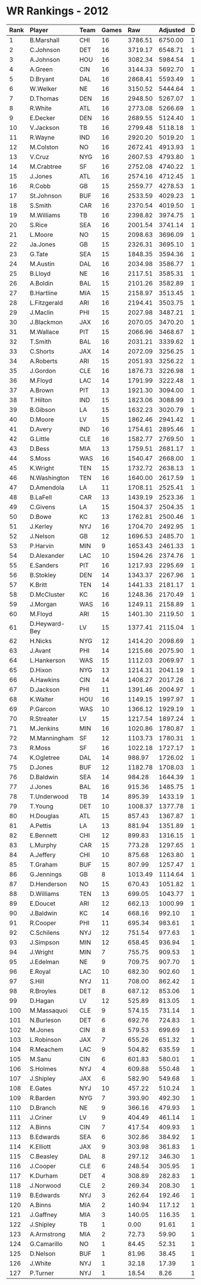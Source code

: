 # WR Rankings - 2012

| Rank | Player        | Team | Games | Raw     | Adjusted | Difficulty | Avg/Game | Typical | Consistency | Trend    |
| :----| :-------------| :----| :-----| :-------| :--------| :----------| :--------| :-------| :-----------| :--------|
| 1    | B.Marshall    | CHI  | 16    | 3786.51 | 6750.00  | 1.000      | 421.87   | 462.00  | 10/1/5      | +79.6%   |
| 2    | C.Johnson     | DET  | 16    | 3719.17 | 6548.71  | 1.000      | 409.29   | 420.61  | 7/1/8       | +104.6%  |
| 3    | A.Johnson     | HOU  | 16    | 3082.34 | 5984.54  | 1.000      | 374.03   | 393.38  | 10/0/6      | +169.0%  |
| 4    | A.Green       | CIN  | 16    | 3144.33 | 5692.70  | 1.000      | 355.79   | 379.32  | 9/1/6       | +82.7%   |
| 5    | D.Bryant      | DAL  | 16    | 2868.41 | 5593.49  | 1.000      | 349.59   | 378.02  | 9/1/6       | +179.3%  |
| 6    | W.Welker      | NE   | 16    | 3150.52 | 5444.64  | 1.000      | 340.29   | 363.76  | 8/4/4       | +96.1%   |
| 7    | D.Thomas      | DEN  | 16    | 2948.50 | 5267.07  | 1.000      | 329.19   | 338.20  | 7/0/9       | +75.9%   |
| 8    | R.White       | ATL  | 16    | 2773.08 | 5266.69  | 1.000      | 329.17   | 320.05  | 8/0/8       | +203.5%  |
| 9    | E.Decker      | DEN  | 16    | 2689.55 | 5124.40  | 1.000      | 320.28   | 349.91  | 9/2/5       | +126.1%  |
| 10   | V.Jackson     | TB   | 16    | 2799.48 | 5118.18  | 1.000      | 319.89   | 300.62  | 6/2/8       | +98.5%   |
| 11   | R.Wayne       | IND  | 16    | 2920.20 | 5019.20  | 1.000      | 313.70   | 305.94  | 6/5/5       | +75.7%   |
| 12   | M.Colston     | NO   | 16    | 2672.41 | 4913.93  | 1.000      | 307.12   | 288.43  | 10/0/6      | +145.5%  |
| 13   | V.Cruz        | NYG  | 16    | 2607.53 | 4793.80  | 1.000      | 299.61   | 306.75  | 8/1/7       | +171.7%  |
| 14   | M.Crabtree    | SF   | 16    | 2752.08 | 4740.22  | 1.000      | 296.26   | 281.36  | 7/1/8       | +142.9%  |
| 15   | J.Jones       | ATL  | 16    | 2574.16 | 4712.45  | 1.000      | 294.53   | 309.27  | 7/2/7       | +128.6%  |
| 16   | R.Cobb        | GB   | 15    | 2559.77 | 4278.53  | 1.000      | 285.24   | 275.61  | 8/0/7       | +110.2%  |
| 17   | St.Johnson    | BUF  | 16    | 2533.59 | 4029.23  | 1.000      | 251.83   | 260.97  | 8/1/7       | +76.3%   |
| 18   | S.Smith       | CAR  | 16    | 2370.54 | 4019.50  | 1.000      | 251.22   | 257.19  | 9/2/5       | +77.7%   |
| 19   | M.Williams    | TB   | 16    | 2398.82 | 3974.75  | 1.000      | 248.42   | 250.06  | 9/0/7       | +101.6%  |
| 20   | S.Rice        | SEA  | 16    | 2001.54 | 3741.14  | 1.000      | 233.82   | 266.64  | 10/0/6      | +188.5%  |
| 21   | L.Moore       | NO   | 15    | 2098.63 | 3696.09  | 1.000      | 246.41   | 234.89  | 5/2/8       | +109.4%  |
| 22   | Ja.Jones      | GB   | 15    | 2326.31 | 3695.10  | 1.000      | 246.34   | 252.59  | 7/0/8       | +104.7%  |
| 23   | G.Tate        | SEA  | 15    | 1848.35 | 3594.36  | 1.000      | 239.62   | 197.74  | 7/1/7       | +235.8%  |
| 24   | M.Austin      | DAL  | 16    | 2034.98 | 3586.77  | 1.000      | 224.17   | 247.24  | 9/2/5       | +126.4%  |
| 25   | B.Lloyd       | NE   | 16    | 2117.51 | 3585.31  | 1.000      | 224.08   | 221.29  | 7/1/8       | +160.5%  |
| 26   | A.Boldin      | BAL  | 15    | 2101.26 | 3582.89  | 1.000      | 238.86   | 242.32  | 8/1/6       | +184.9%  |
| 27   | B.Hartline    | MIA  | 15    | 2158.97 | 3513.45  | 1.000      | 234.23   | 191.13  | 8/2/5       | +132.9%  |
| 28   | L.Fitzgerald  | ARI  | 16    | 2194.41 | 3503.75  | 1.000      | 218.98   | 221.66  | 8/1/7       | +234.6%  |
| 29   | J.Maclin      | PHI  | 15    | 2027.98 | 3487.21  | 1.000      | 232.48   | 257.87  | 10/0/5      | +234.5%  |
| 30   | J.Blackmon    | JAX  | 16    | 2070.05 | 3470.20  | 1.000      | 216.89   | 193.23  | 7/1/8       | +289.5%  |
| 31   | M.Wallace     | PIT  | 15    | 2066.96 | 3468.67  | 1.000      | 231.24   | 206.06  | 6/1/8       | +135.7%  |
| 32   | T.Smith       | BAL  | 16    | 2031.21 | 3339.62  | 1.000      | 208.73   | 209.90  | 8/1/7       | +203.8%  |
| 33   | C.Shorts      | JAX  | 14    | 2072.09 | 3256.25  | 1.000      | 232.59   | 223.07  | 5/0/9       | +120.0%  |
| 34   | A.Roberts     | ARI  | 15    | 2051.93 | 3256.22  | 1.000      | 217.08   | 239.01  | 10/0/5      | +187.1%  |
| 35   | J.Gordon      | CLE  | 16    | 1876.73 | 3226.98  | 1.000      | 201.69   | 214.61  | 8/1/7       | +229.4%  |
| 36   | M.Floyd       | LAC  | 14    | 1791.99 | 3222.48  | 1.000      | 230.18   | 225.63  | 5/2/7       | +78.2%   |
| 37   | A.Brown       | PIT  | 13    | 1921.30 | 3094.00  | 1.000      | 238.00   | 244.89  | 6/1/6       | +129.9%  |
| 38   | T.Hilton      | IND  | 15    | 1823.06 | 3088.99  | 1.000      | 205.93   | 222.80  | 8/1/6       | +203.4%  |
| 39   | B.Gibson      | LA   | 15    | 1632.23 | 3020.79  | 1.000      | 201.39   | 188.79  | 6/1/8       | +165.6%  |
| 40   | D.Moore       | LV   | 15    | 1862.46 | 2941.42  | 1.000      | 196.09   | 176.33  | 8/0/7       | +155.3%  |
| 41   | D.Avery       | IND  | 16    | 1754.61 | 2895.46  | 1.000      | 180.97   | 172.73  | 10/1/5      | +127.1%  |
| 42   | G.Little      | CLE  | 16    | 1582.77 | 2769.50  | 1.000      | 173.09   | 187.30  | 7/2/7       | +171.0%  |
| 43   | D.Bess        | MIA  | 13    | 1759.51 | 2681.17  | 1.000      | 206.24   | 197.36  | 6/1/6       | INACTIVE |
| 44   | S.Moss        | WAS  | 16    | 1540.47 | 2668.00  | 1.000      | 166.75   | 169.83  | 8/1/7       | +186.3%  |
| 45   | K.Wright      | TEN  | 15    | 1732.72 | 2638.13  | 1.000      | 175.88   | 167.24  | 6/1/8       | +102.9%  |
| 46   | N.Washington  | TEN  | 16    | 1640.00 | 2617.59  | 1.000      | 163.60   | 160.99  | 8/0/8       | +169.7%  |
| 47   | D.Amendola    | LA   | 11    | 1708.11 | 2525.41  | 1.000      | 229.58   | 225.27  | 5/2/4       | +175.8%  |
| 48   | B.LaFell      | CAR  | 13    | 1439.19 | 2523.36  | 1.000      | 194.10   | 197.92  | 6/2/5       | +173.4%  |
| 49   | C.Givens      | LA   | 15    | 1504.37 | 2504.35  | 1.000      | 166.96   | 138.42  | 5/3/7       | +241.7%  |
| 50   | D.Bowe        | KC   | 13    | 1762.81 | 2500.46  | 1.000      | 192.34   | 200.61  | 6/2/5       | INACTIVE |
| 51   | J.Kerley      | NYJ  | 16    | 1704.70 | 2492.95  | 1.000      | 155.81   | 164.10  | 8/1/7       | +131.6%  |
| 52   | J.Nelson      | GB   | 12    | 1696.53 | 2485.70  | 1.000      | 207.14   | 221.12  | 8/0/4       | +290.1%  |
| 53   | P.Harvin      | MIN  | 9     | 1653.43 | 2461.33  | 1.000      | 273.48   | 283.03  | 3/2/4       | INACTIVE |
| 54   | D.Alexander   | LAC  | 10    | 1594.26 | 2374.76  | 1.000      | 237.48   | 224.13  | 5/0/5       | +259.4%  |
| 55   | E.Sanders     | PIT  | 16    | 1217.93 | 2295.69  | 1.000      | 143.48   | 160.30  | 9/3/4       | +103.1%  |
| 56   | B.Stokley     | DEN  | 14    | 1343.37 | 2267.96  | 1.000      | 162.00   | 168.49  | 9/0/5       | +152.9%  |
| 57   | K.Britt       | TEN  | 14    | 1441.33 | 2181.17  | 1.000      | 155.80   | 119.91  | 5/0/9       | +178.2%  |
| 58   | D.McCluster   | KC   | 16    | 1248.36 | 2170.49  | 1.000      | 135.66   | 143.77  | 9/3/4       | +196.3%  |
| 59   | J.Morgan      | WAS  | 16    | 1249.11 | 2158.89  | 1.000      | 134.93   | 138.18  | 7/2/7       | +184.7%  |
| 60   | M.Floyd       | ARI  | 15    | 1401.30 | 2119.50  | 1.000      | 141.30   | 118.56  | 6/0/9       | +213.8%  |
| 61   | D.Heyward-Bey | LV   | 15    | 1377.41 | 2115.04  | 1.000      | 141.00   | 166.37  | 10/0/5      | +144.3%  |
| 62   | H.Nicks       | NYG  | 12    | 1414.20 | 2098.69  | 1.000      | 174.89   | 182.22  | 7/1/4       | +129.5%  |
| 63   | J.Avant       | PHI  | 14    | 1215.66 | 2075.90  | 1.000      | 148.28   | 140.23  | 7/0/7       | +136.9%  |
| 64   | L.Hankerson   | WAS  | 15    | 1112.03 | 2069.97  | 1.000      | 138.00   | 135.57  | 8/0/7       | +277.9%  |
| 65   | D.Hixon       | NYG  | 13    | 1214.31 | 2041.19  | 1.000      | 157.01   | 144.37  | 6/0/7       | +256.7%  |
| 66   | A.Hawkins     | CIN  | 14    | 1408.27 | 2017.26  | 1.000      | 144.09   | 144.97  | 8/1/5       | +102.5%  |
| 67   | D.Jackson     | PHI  | 11    | 1391.46 | 2004.97  | 1.000      | 182.27   | 177.18  | 4/1/6       | INACTIVE |
| 68   | K.Walter      | HOU  | 16    | 1149.15 | 1997.97  | 1.000      | 124.87   | 138.35  | 11/0/5      | +195.9%  |
| 69   | P.Garcon      | WAS  | 10    | 1366.12 | 1929.19  | 1.000      | 192.92   | 195.42  | 4/1/5       | +164.2%  |
| 70   | R.Streater    | LV   | 15    | 1217.54 | 1897.24  | 1.000      | 126.48   | 129.32  | 9/0/6       | +222.4%  |
| 71   | M.Jenkins     | MIN  | 16    | 1020.86 | 1780.87  | 1.000      | 111.30   | 107.89  | 8/2/6       | +235.0%  |
| 72   | M.Manningham  | SF   | 12    | 1103.73 | 1780.31  | 1.000      | 148.36   | 151.72  | 4/1/7       | +83.1%   |
| 73   | R.Moss        | SF   | 16    | 1022.18 | 1727.17  | 1.000      | 107.95   | 102.95  | 7/1/8       | +239.7%  |
| 74   | K.Ogletree    | DAL  | 14    | 988.97  | 1726.02  | 1.000      | 123.29   | 95.53   | 7/1/6       | +393.6%  |
| 75   | D.Jones       | BUF  | 12    | 1182.78 | 1708.03  | 1.000      | 142.34   | 150.71  | 7/0/5       | INACTIVE |
| 76   | D.Baldwin     | SEA  | 14    | 984.28  | 1644.39  | 1.000      | 117.46   | 105.98  | 8/0/6       | +204.1%  |
| 77   | J.Jones       | BAL  | 16    | 915.36  | 1485.75  | 1.000      | 92.86    | 92.34   | 8/1/7       | +259.1%  |
| 78   | T.Underwood   | TB   | 14    | 895.39  | 1433.19  | 1.000      | 102.37   | 101.04  | 9/1/4       | +153.3%  |
| 79   | T.Young       | DET  | 10    | 1008.37 | 1377.78  | 1.000      | 137.78   | 128.99  | 6/0/4       | INACTIVE |
| 80   | H.Douglas     | ATL  | 15    | 857.43  | 1367.87  | 1.000      | 91.19    | 98.87   | 7/3/5       | +243.0%  |
| 81   | A.Pettis      | LA   | 13    | 881.94  | 1351.89  | 1.000      | 103.99   | 99.98   | 7/0/6       | +214.4%  |
| 82   | E.Bennett     | CHI  | 12    | 899.83  | 1316.15  | 1.000      | 109.68   | 88.43   | 4/1/7       | +174.0%  |
| 83   | L.Murphy      | CAR  | 15    | 773.28  | 1297.65  | 1.000      | 86.51    | 88.20   | 9/0/6       | +405.3%  |
| 84   | A.Jeffery     | CHI  | 10    | 875.68  | 1263.80  | 1.000      | 126.38   | 125.88  | 4/0/6       | +166.1%  |
| 85   | T.Graham      | BUF  | 15    | 807.99  | 1257.47  | 1.000      | 83.83    | 81.63   | 7/1/7       | +213.6%  |
| 86   | G.Jennings    | GB   | 8     | 1013.49 | 1114.64  | 1.000      | 139.33   | 124.19  | 3/2/3       | +122.1%  |
| 87   | D.Henderson   | NO   | 15    | 670.43  | 1051.82  | 1.000      | 70.12    | 31.20   | 6/0/9       | +553.7%  |
| 88   | D.Williams    | TEN  | 13    | 699.05  | 1043.77  | 1.000      | 80.29    | 84.35   | 7/1/5       | +137.4%  |
| 89   | E.Doucet      | ARI  | 12    | 662.13  | 1000.99  | 1.000      | 83.42    | 77.16   | 4/1/7       | INACTIVE |
| 90   | J.Baldwin     | KC   | 14    | 668.16  | 992.10   | 1.000      | 70.86    | 68.09   | 7/2/5       | +402.2%  |
| 91   | R.Cooper      | PHI  | 11    | 695.34  | 983.61   | 1.000      | 89.42    | 96.35   | 6/0/5       | +364.1%  |
| 92   | C.Schilens    | NYJ  | 12    | 751.54  | 977.63   | 1.000      | 81.47    | 80.04   | 7/1/4       | +179.3%  |
| 93   | J.Simpson     | MIN  | 12    | 658.45  | 936.94   | 1.000      | 78.08    | 74.58   | 5/1/6       | +199.5%  |
| 94   | J.Wright      | MIN  | 7     | 755.75  | 909.53   | 1.000      | 129.93   | 124.16  | 3/0/4       | +344.0%  |
| 95   | J.Edelman     | NE   | 9     | 709.75  | 907.70   | 1.000      | 100.86   | 90.41   | 5/0/4       | INACTIVE |
| 96   | E.Royal       | LAC  | 10    | 682.30  | 902.60   | 1.000      | 90.26    | 98.84   | 6/0/4       | +147.5%  |
| 97   | S.Hill        | NYJ  | 11    | 708.00  | 862.42   | 1.000      | 78.40    | 85.20   | 7/0/4       | INACTIVE |
| 98   | R.Broyles     | DET  | 8     | 687.12  | 853.06   | 1.000      | 106.63   | 99.32   | 4/0/4       | INACTIVE |
| 99   | D.Hagan       | LV   | 12    | 525.89  | 813.05   | 1.000      | 67.75    | 74.82   | 8/1/3       | +482.1%  |
| 100  | M.Massaquoi   | CLE  | 9     | 574.15  | 731.14   | 1.000      | 81.24    | 74.95   | 5/0/4       | +627.7%  |
| 101  | N.Burleson    | DET  | 6     | 692.76  | 724.83   | 1.000      | 120.80   | 113.91  | 2/0/4       | INACTIVE |
| 102  | M.Jones       | CIN  | 8     | 579.53  | 699.69   | 1.000      | 87.46    | 110.33  | 5/0/3       | +503.1%  |
| 103  | L.Robinson    | JAX  | 7     | 655.26  | 651.32   | 1.000      | 93.05    | 86.57   | 3/0/4       | INACTIVE |
| 104  | R.Meachem     | LAC  | 9     | 504.82  | 635.59   | 1.000      | 70.62    | 60.78   | 5/0/4       | INACTIVE |
| 105  | M.Sanu        | CIN  | 6     | 601.83  | 580.01   | 1.000      | 96.67    | 93.98   | 2/1/3       | INACTIVE |
| 106  | S.Holmes      | NYJ  | 4     | 609.88  | 550.48   | 1.000      | 137.62   | 158.91  | 2/1/1       | INACTIVE |
| 107  | J.Shipley     | JAX  | 6     | 582.90  | 549.68   | 1.000      | 91.61    | 99.72   | 4/0/3       | +413.9%  |
| 108  | E.Gates       | NYJ  | 10    | 457.22  | 510.24   | 1.000      | 51.02    | 35.61   | 4/0/6       | +424.7%  |
| 109  | R.Barden      | NYG  | 7     | 393.90  | 492.30   | 1.000      | 70.33    | 58.33   | 5/0/2       | INACTIVE |
| 110  | D.Branch      | NE   | 9     | 366.16  | 479.93   | 1.000      | 53.33    | 43.53   | 5/0/4       | +189.4%  |
| 111  | J.Criner      | LV   | 9     | 404.49  | 461.14   | 1.000      | 51.24    | 37.18   | 3/0/6       | INACTIVE |
| 112  | A.Binns       | CIN  | 7     | 417.54  | 409.93   | 1.000      | 58.56    | 56.67   | 3/1/5       | +217.9%  |
| 113  | B.Edwards     | SEA  | 6     | 302.86  | 384.92   | 1.000      | 64.15    | 45.63   | 4/0/5       | +1149.2% |
| 114  | K.Elliott     | JAX  | 9     | 303.98  | 361.83   | 1.000      | 40.20    | 36.67   | 5/0/4       | INACTIVE |
| 115  | C.Beasley     | DAL  | 8     | 297.12  | 346.30   | 1.000      | 43.29    | 41.48   | 6/0/2       | +268.5%  |
| 116  | J.Cooper      | CLE  | 6     | 248.54  | 305.95   | 1.000      | 50.99    | 43.02   | 4/0/2       | +647.0%  |
| 117  | K.Durham      | DET  | 4     | 308.89  | 282.83   | 1.000      | 70.71    | 82.09   | 2/1/1       | N/A      |
| 118  | J.Norwood     | CLE  | 2     | 269.34  | 208.30   | 1.000      | 104.15   | 104.15  | 1/0/1       | INACTIVE |
| 119  | B.Edwards     | NYJ  | 3     | 262.64  | 192.46   | 1.000      | 64.15    | 45.63   | 4/0/5       | +1149.2% |
| 120  | A.Binns       | MIA  | 2     | 140.94  | 117.12   | 1.000      | 58.56    | 56.67   | 3/1/5       | +217.9%  |
| 121  | J.Gaffney     | MIA  | 3     | 140.05  | 116.35   | 1.000      | 38.78    | 38.78   | 1/1/1       | INACTIVE |
| 122  | J.Shipley     | TB   | 1     | 0.00    | 91.61    | 1.000      | 91.61    | 99.72   | 4/0/3       | +413.9%  |
| 123  | A.Armstrong   | MIA  | 2     | 72.73   | 59.90    | 1.000      | 29.95    | 29.95   | 1/0/1       | INACTIVE |
| 124  | G.Camarillo   | NO   | 1     | 84.45   | 52.31    | 1.000      | 52.31    | 52.31   | 0/1/0       | INACTIVE |
| 125  | D.Nelson      | BUF  | 1     | 81.96   | 38.45    | 1.000      | 38.45    | 38.45   | 0/1/0       | INACTIVE |
| 126  | J.White       | NYJ  | 1     | 32.18   | 17.39    | 1.000      | 17.39    | 17.39   | 0/1/0       | N/A      |
| 127  | P.Turner      | NYJ  | 1     | 18.54   | 8.26     | 1.000      | 8.26     | 8.26    | 0/1/0       | INACTIVE |

